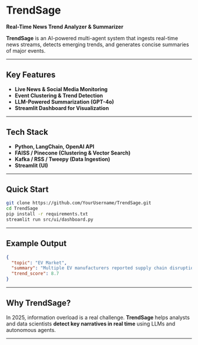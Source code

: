 

# **TrendSage**

**Real-Time News Trend Analyzer & Summarizer**

**TrendSage** is an AI-powered multi-agent system that ingests real-time news streams, detects emerging trends, and generates concise summaries of major events.

---

## **Key Features**

* **Live News & Social Media Monitoring**
* **Event Clustering & Trend Detection**
* **LLM-Powered Summarization (GPT-4o)**
* **Streamlit Dashboard for Visualization**

---

## **Tech Stack**

* **Python, LangChain, OpenAI API**
* **FAISS / Pinecone (Clustering & Vector Search)**
* **Kafka / RSS / Tweepy (Data Ingestion)**
* **Streamlit (UI)**

---

## **Quick Start**

```bash
git clone https://github.com/YourUsername/TrendSage.git
cd TrendSage
pip install -r requirements.txt
streamlit run src/ui/dashboard.py
```

---

## **Example Output**

```json
{
  "topic": "EV Market",
  "summary": "Multiple EV manufacturers reported supply chain disruptions over the past 48 hours.",
  "trend_score": 8.7
}
```

---

## **Why TrendSage?**

In 2025, information overload is a real challenge. **TrendSage** helps analysts and data scientists **detect key narratives in real time** using LLMs and autonomous agents.

---

